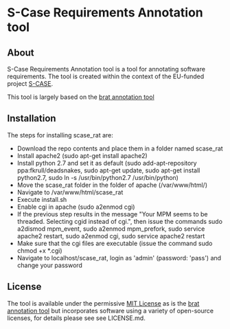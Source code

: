 # S-Case Requirements Annotation tool #

## About ##

S-Case Requirements Annotation tool is a tool for annotating software requirements. The tool is created
within the context of the EU-funded project [S-CASE][scase].

This tool is largely based on the [brat annotation tool][brat]

## Installation ##

The steps for installing scase_rat are:
* Download the repo contents and place them in a folder named scase_rat
* Install apache2 (sudo apt-get install apache2)
* Install python 2.7 and set it as default (sudo add-apt-repository ppa:fkrull/deadsnakes, sudo apt-get update, sudo apt-get install python2.7, sudo ln -s /usr/bin/python2.7 /usr/bin/python)
* Move the scase_rat folder in the folder of apache (/var/www/html/)
* Navigate to /var/www/html/scase_rat
* Execute install.sh
* Enable cgi in apache (sudo a2enmod cgi)
* If the previous step results in the message "Your MPM seems to be threaded. Selecting cgid instead of cgi.", then issue the commands sudo a2dismod mpm_event, sudo a2enmod mpm_prefork, sudo service apache2 restart, sudo a2enmod cgi, sudo service apache2 restart
* Make sure that the cgi files are executable (issue the command sudo chmod +x *.cgi)
* Navigate to localhost/scase_rat, login as 'admin' (password: 'pass') and change your password

## License ##

The tool is available under the permissive [MIT License][mit] as is the [brat annotation tool][brat]
but incorporates software using a variety of open-source licenses, for details please see see LICENSE.md.

[scase]:  http://www.scasefp7.eu/
[brat]:  http://brat.nlplab.org/
[mit]:  http://opensource.org/licenses/MIT
